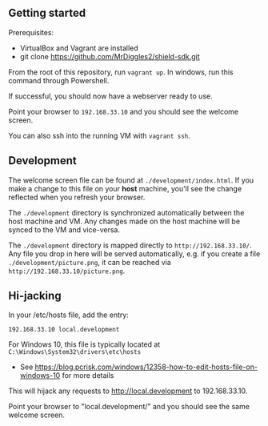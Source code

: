 ## Getting started

Prerequisites:
* VirtualBox and Vagrant are installed
* git clone https://github.com/MrDiggles2/shield-sdk.git

From the root of this repository, run `vagrant up`. In windows, run this command through Powershell.

If successful, you should now have a webserver ready to use.

Point your browser to `192.168.33.10` and you should see the welcome screen. 

You can also ssh into the running VM with `vagrant ssh`.

## Development

The welcome screen file can be found at `./development/index.html`. If you make a change to this file on your **host** machine, you'll see the change reflected when you refresh your browser.

The `./development` directory is synchronized automatically between the host machine and VM. Any changes made on the host machine will be synced to the VM and vice-versa.

The `./development` directory is mapped directly to `http://192.168.33.10/`. Any file you drop in here will be served automatically, e.g. if you create a file `./development/picture.png`, it can be reached via `http://192.168.33.10/picture.png`.

## Hi-jacking

In your /etc/hosts file, add the entry:

```
192.168.33.10 local.development
```

For Windows 10, this file is typically located at `C:\Windows\System32\drivers\etc\hosts`
* See https://blog.pcrisk.com/windows/12358-how-to-edit-hosts-file-on-windows-10 for more details

This will hijack any requests to http://local.development to 192.168.33.10.

Point your browser to "local.development/" and you should see the same welcome screen.
